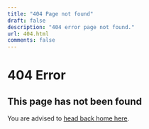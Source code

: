 ```yaml
---
title: "404 Page not found"
draft: false
description: "404 error page not found."
url: 404.html
comments: false
---
```


# 404 Error

## This page has not been found

You are advised to [head back home here](/).